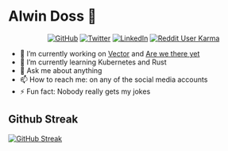 # Alwin Doss 👋

<p align="center">
  <a href="https://github.com/alwindoss"><img src="https://img.shields.io/github/followers/alwindoss.svg?label=GitHub&style=social" alt="GitHub"></a>
  <a href="https://twitter.com/alwindoss"><img src="https://img.shields.io/twitter/follow/alwindoss?label=Twitter&style=social" alt="Twitter"></a>
  <a href="https://www.linkedin.com/in/alwindoss"><img src="https://img.shields.io/badge/LinkedIn--_.svg?style=social&logo=linkedin" alt="LinkedIn"></a>
  <a href="https://reddit.com/u/alwindoss"><img alt="Reddit User Karma" src="https://img.shields.io/reddit/user-karma/link/alwindoss?style=social"></a>
</p>

- 🔭 I’m currently working on [Vector](https://github.com/alwindoss/vector) and [Are we there yet](https://github.com/alwindoss/rvdy)
- 🌱 I’m currently learning Kubernetes and Rust
- 💬 Ask me about anything
- 📫 How to reach me: on any of the social media accounts
- ⚡ Fun fact: Nobody really gets my jokes

## Github Streak

[![GitHub Streak](https://github-readme-streak-stats.herokuapp.com/?user=alwindoss)](https://git.io/streak-stats)

<!--
**alwindoss/alwindoss** is a ✨ _special_ ✨ repository because its `README.md` (this file) appears on your GitHub profile.

Here are some ideas to get you started:

- 🔭 I’m currently working on ...
- 🌱 I’m currently learning ...
- 👯 I’m looking to collaborate on ...
- 🤔 I’m looking for help with ...
- 💬 Ask me about ...
- 📫 How to reach me: ...
- 😄 Pronouns: ...
- ⚡ Fun fact: ...
-->


